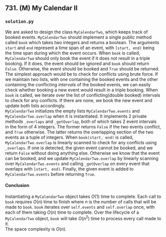 ## 731. (M) My Calendar II

### `solution.py`
We are asked to design the class `MyCalendarTwo`, which keeps track of booked events. `MyCalendarTwo` should implement a single public method called `book` which takes two integers and returns a boolean. The arguments `start` and `end` represent a time span of an event, with `[start, end)` being the time span during which the event occurs. When `book` is called, `MyCalendarTwo` should only book the event if it does not result in a triple booking. If it does, the event should be ignored and `book` should return `False`. Otherwise, the event should be booked and `True` should be returned.  
The simplest approach would be to check for conflicts using brute force. If we maintain two lists, with one containing the booked events and the other containing the conflicting *intervals* of the booked events, we can easily check whether booking a new event would result in a triple booking. When `book` is called, we iterate over the list of conflicting(double booked) intervals to check for any conflicts. If there are none, we book the new event and update both lists accordingly.  
`MyCalendarTwo` initializes the empty lists `MyCalendarTwo.events` and `MyCalendarTwo.overlap` when it is instantiated. It implements 2 private methods `_overlaps` and `_getOverlap`, both of which takes 2 event intervals in the form of 4 integers. The former returns `False` if the two events conflict, and `True` otherwise. The latter returns the overlapping section of the two events as a tuple of integers. When `book(start, end)` is called, `MyCalendarTwo.overlap` is linearly scanned to check for any conflicts using `_overlaps`. If one is detected, the given event cannot be booked, and we return `False` without doing anything else. Otherwise we know that the event can be booked, and we update `MyCalendarTwo.overlap` by linearly scanning over `MyCalendarTwo.events` and calling `_getOverlap` on every event that overlaps with `[start, end)`. Finally, the given event is added to `MyCalendarTwo.events` before returning `True`.  

#### Conclusion
Instantiating a `MyCalendarTwo` object takes $O(1)$ time to complete. Each call to `book` requires $O(n)$ time to finish where $n$ is the number of calls that will be made to `book`. `book` iterates over `self.events` and `self.overlap` once, with each of them taking $O(n)$ time to complete. Over the lifecycle of a `MyCalendarTwo` object, `book` will take $O(n^2)$ time to process every call made to it.  
The space complexity is $O(n)$.  
  

